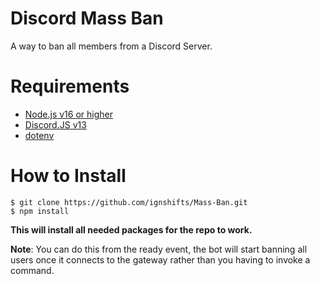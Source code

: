 # Discord Mass Ban

A way to ban all members from a Discord Server.

# Requirements

- [Node.js v16 or higher](https://nodejs.org/en/)
- [Discord.JS v13](https://discord.js.org/#/)
- [dotenv](https://github.com/motdotla/dotenv)

# How to Install 

```
$ git clone https://github.com/ignshifts/Mass-Ban.git
$ npm install 
```
**This will install all needed packages for the repo to work.**

**Note**: You can do this from the ready event, the bot will start banning all users once it connects to the gateway rather than you having to invoke a command.
